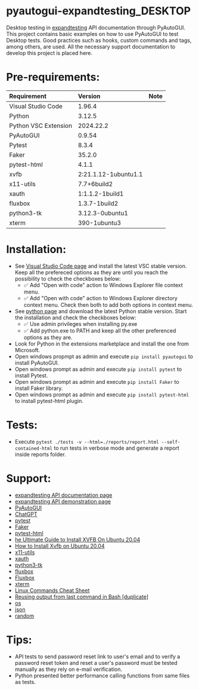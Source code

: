 # pyautogui-expandtesting_DESKTOP

Desktop testing in [expandtesting](https://practice.expandtesting.com/notes/api/api-docs/) API documentation through PyAutoGUI. This project contains basic examples on how to use PyAutoGUI to test Desktop tests. Good practices such as hooks, custom commands and tags, among others, are used. All the necessary support documentation to develop this project is placed here. 

# Pre-requirements:

| Requirement                     | Version                     | Note                      |
| :------------------------------ |:----------------------------| :------------------------ |
| Visual Studio Code              | 1.96.4                      |                           |
| Python                          | 3.12.5                      |                           |
| Python VSC Extension            | 2024.22.2                   |                           |
| PyAutoGUI                       | 0.9.54                      |                           |           
| Pytest                          | 8.3.4                       |                           |
| Faker                           | 35.2.0                      |                           |
| pytest-html                     | 4.1.1                       |                           |
| xvfb                            | 2:21.1.12-1ubuntu1.1        |                           |
| x11-utils                       | 7.7+6build2                 |                           |
| xauth                           | 1:1.1.2-1build1             |                           |
| fluxbox                         | 1.3.7-1build2               |                           |
| python3-tk                      | 3.12.3-0ubuntu1             |                           |
| xterm                           | 390-1ubuntu3                |                           |

# Installation:

- See [Visual Studio Code page](https://code.visualstudio.com/) and install the latest VSC stable version. Keep all the prefereced options as they are until you reach the possibility to check the checkboxes below: 
  - :white_check_mark: Add "Open with code" action to Windows Explorer file context menu. 
  - :white_check_mark: Add "Open with code" action to Windows Explorer directory context menu.
Check then both to add both options in context menu.
- See [python page](https://www.python.org/downloads/) and download the latest Python stable version. Start the installation and check the checkboxes below: 
  - :white_check_mark: Use admin privileges when installing py.exe 
  - :white_check_mark: Add python.exe to PATH
and keep all the other preferenced options as they are.
- Look for Python in the extensions marketplace and install the one from Microsoft.
- Open windows propmpt as admin and execute ```pip install pyautogui``` to install PyAutoGUI.
- Open windows prompt as admin and execute ```pip install pytest``` to install Pytest.
- Open windows prompt as admin and execute ```pip install Faker``` to install Faker library.
- Open windows prompt as admin and execute ```pip install pytest-html``` to install pytest-html plugin.

# Tests:

- Execute ```pytest ./tests -v --html=./reports/report.html --self-contained-html``` to run tests in verbose mode and generate a report inside reports folder.

# Support:

- [expandtesting API documentation page](https://practice.expandtesting.com/notes/api/api-docs/)
- [expandtesting API demonstration page](https://www.youtube.com/watch?v=bQYvS6EEBZc)
- [PyAutoGUI](https://pypi.org/project/PyAutoGUI/)
- [ChatGPT](https://chatgpt.com/)
- [pytest](https://pypi.org/project/pytest/)
- [Faker](https://pypi.org/project/Faker/)
- [pytest-html](https://pypi.org/project/pytest-html/)
- [he Ultimate Guide to Install XVFB On Ubuntu 20.04](https://www.youtube.com/watch?v=ACYjKAMEvaQ)
- [How to Install Xvfb on Ubuntu 20.04](https://neuronvm.com/docs/install-xvfb-on-ubuntu-20-04/)
- [x11-utils](https://www.x.org/wiki/Releases/)
- [xauth](https://linux.die.net/man/1/xauth)
- [python3-tk](https://wiki.python.org/moin/TkInter)
- [fluxbox](https://fluxbox.org/)
- [Fluxbox](https://wiki.archlinux.org/title/Fluxbox)
- [xterm](https://www.root.cz/man/1/xterm/)
- [Linux Commands Cheat Sheet](https://www.geeksforgeeks.org/linux-commands-cheat-sheet/)
- [Reusing output from last command in Bash [duplicate]](https://stackoverflow.com/a/48398357)
- [os](https://docs.python.org/3/library/os.html)
- [json](https://docs.python.org/3/library/json.html)
- [random](https://docs.python.org/3/library/random.html)

# Tips:

- API tests to send password reset link to user's email and to verify a password reset token and reset a user's password must be tested manually as they rely on e-mail verification.
- Python presented better performance calling functions from same files as tests.